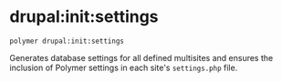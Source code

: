 # drupal:init:settings

```shell
polymer drupal:init:settings
```

Generates database settings for all defined multisites and ensures the inclusion of Polymer settings in each site's `settings.php` file.
